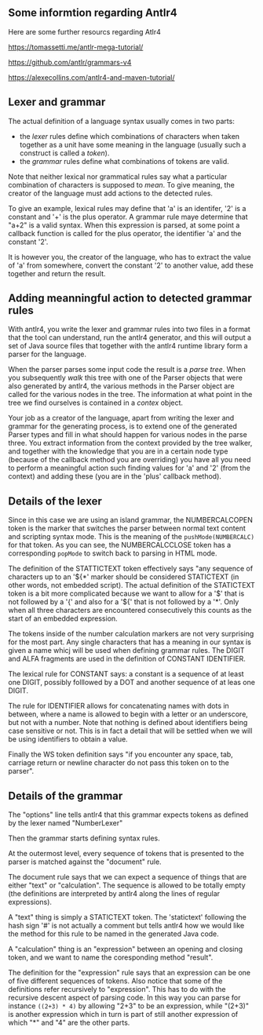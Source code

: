 ## Some informtion regarding Antlr4

Here are some further resourcs regarding Atlr4

https://tomassetti.me/antlr-mega-tutorial/

https://github.com/antlr/grammars-v4

https://alexecollins.com/antlr4-and-maven-tutorial/



## Lexer and grammar
The actual definition of a language syntax usually comes in two parts: 
- the *lexer* rules define which combinations of characters when taken together as a unit have some meaning in the language (usually such a construct is called a *token*).
- the *grammar* rules define what combinations of tokens are valid.

Note that neither lexical nor grammatical rules say what a particular combination of characters is supposed to *mean*. To give meaning, the creator of the language must add actions to the detected rules.

To give an example, lexical rules may define that 'a' is an identifer, '2' is a constant and '+' is the plus operator. A grammar rule maye determine that "a+2" is a valid syntax. When  this expression is parsed, at some point a callback function is called for the plus operator, the identifier 'a' and the constant '2'. 

It is however you, the creator of the language, who has to extract the value of 'a' from somewhere, convert the constant '2' to another value, add these together and return the result.

## Adding meanningful action to detected grammar rules
With antlr4, you write the lexer and grammar rules into two files in a format that the tool can understand, run the antlr4 generator, and this will output a set of Java source files that together with the antlr4 runtime library form a parser for the language.

When the parser parses some input code the result is a *parse tree*. When you subsequently *walk* this tree with one of the Parser objects that were also generated by antlr4, the various methods in the Parser object are called for the various nodes in the tree. The information at what point in the tree we find ourselves is contained in a *contex* object.

Your job as a creator of the language, apart from writing the lexer and grammar for the generating process, is to extend one of the generated Parser types and fill in what should happen for various nodes in the parse three. You extract information from the context provided by the tree walker, and together with the knowledge that you are in a certain node type (because of the callback method you are overriding) you have all you need to perform a meaningful action such finding values for 'a' and '2' (from the context) and adding these (you are in the 'plus' callback method).

## Details of the lexer
Since in this case we are using an island grammar, the NUMBERCALCOPEN token is the marker that switches the parser between normal text content and scripting syntax mode. This is the meaning of the ```pushMode(NUMBERCALC)``` for that token. As you can see, the NUMBERCALCCLOSE token has a corresponding  ```popMode``` to switch back to parsing in  HTML mode.

The definition of the STATTICTEXT token effectively says "any sequence of characters up to an '${*' marker should be considered STATICTEXT (in other words, not embedded script). The actual definition of the STATICTEXT token is a bit more complicated because we want to allow for a '$' that  is not followed by a '{' and also for a '${' that is not followed by a '\*'. Only when all three characters are encountered consecutively this counts as the start of an embedded expression.

The tokens inside of the number calculation markers are not very surprising for the most  part. Any single characters that has a meaning in our syntax is given a name whicj will be used when defining grammar rules. The DIGIT and ALFA fragments are used in the definition of CONSTANT IDENTIFIER.

The lexical rule for CONSTANT says: a constant is a sequence of at least one DIGIT, possibly folllowed by a DOT and another sequence of at leas one DIGIT.

The rule for IDENTIFIER allows for concatenating names with dots in between, where a name is allowed to begin with a letter or an underscore, but not with a number. Note that nothing is defined about identifiers being case sensitive or not.  This is in fact a detail that will be settled when we will be using identifiers to obtain a value.

Finally the WS token definition says "if you encounter any space, tab, carriage return or newline character do not pass this token on to the parser".

## Details of the grammar
The "options" line tells antlr4 that this grammar expects tokens as defined by the lexer named "NumberLexer"

Then the grammar  starts defining syntax rules. 

At the outermost level, every sequence of tokens that is presented to the parser is matched against the "document" rule.

The document rule says that we can expect a sequence of things that are either "text" or "calculation". The sequence is allowed to be totally empty (the definitions are interpreted by antlr4 along the lines of regular expressions).

A "text" thing is simply a STATICTEXT token. The 'statictext' following the hash sign '#' is not actually a comment but tells antlr4 how we would like the method for this rule to be named in the generated Java code.

A "calculation" thing is an "expression" between an opening and closing token, and we want to name the  coresponding method "result".

The definition for the "expression" rule says that an expression can be one of five different sequences of tokens. Also notice that some of the definitions refer recursively to "expression". This has to do with the recursive descent aspect of parsing code.  In this way you can parse for instance ```((2+3) * 4)``` by allowing "2+3" to be an expression, while "(2+3)" is another expression which in turn is part of still another expression of which "*" and "4" are the other parts.
